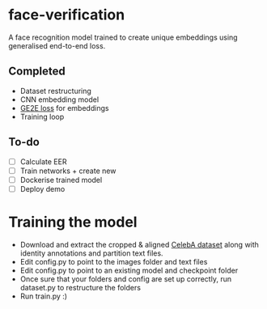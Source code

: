 # face-verification
A face recognition model trained to create unique embeddings using generalised end-to-end loss.

## Completed
- Dataset restructuring
- CNN embedding model
- [GE2E loss](https://arxiv.org/abs/1710.10467) for embeddings
- Training loop

## To-do
- [ ] Calculate EER
- [ ] Train networks + create new
- [ ] Dockerise trained model
- [ ] Deploy demo

# Training the model
- Download and extract the cropped & aligned [CelebA dataset](http://mmlab.ie.cuhk.edu.hk/projects/CelebA.html) along with identity annotations and partition text files.
- Edit config.py to point to the images folder and text files
- Edit config.py to point to an existing model and checkpoint folder
- Once sure that your folders and config are set up correctly, run dataset.py to restructure the folders
- Run train.py :)
